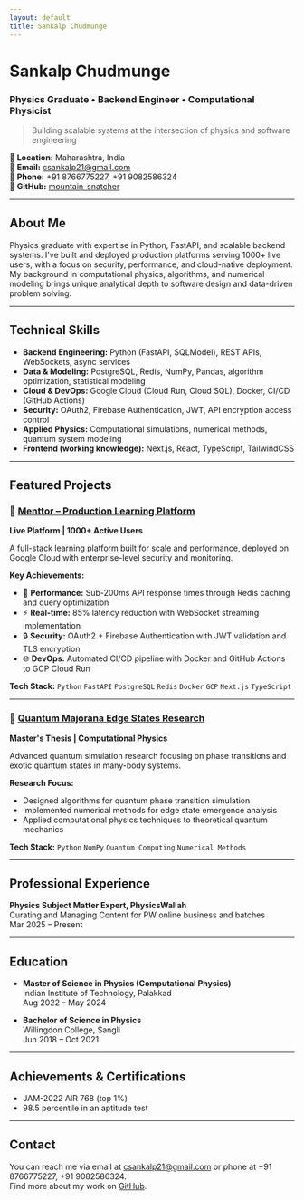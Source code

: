 ```yaml
---
layout: default
title: Sankalp Chudmunge
---
```


# Sankalp Chudmunge
### Physics Graduate • Backend Engineer • Computational Physicist

> Building scalable systems at the intersection of physics and software engineering

📍 **Location:** Maharashtra, India  
📧 **Email:** [csankalp21@gmail.com](mailto:csankalp21@gmail.com)  
📱 **Phone:** +91 8766775227, +91 9082586324  
🔗 **GitHub:** [mountain-snatcher](https://github.com/mountain-snatcher)

---

## About Me

Physics graduate with expertise in Python, FastAPI, and scalable backend systems. I've built and deployed production platforms serving 1000+ live users, with a focus on security, performance, and cloud-native deployment. My background in computational physics, algorithms, and numerical modeling brings unique analytical depth to software design and data-driven problem solving.

---

## Technical Skills

- **Backend Engineering:** Python (FastAPI, SQLModel), REST APIs, WebSockets, async services  
- **Data & Modeling:** PostgreSQL, Redis, NumPy, Pandas, algorithm optimization, statistical modeling  
- **Cloud & DevOps:** Google Cloud (Cloud Run, Cloud SQL), Docker, CI/CD (GitHub Actions)  
- **Security:** OAuth2, Firebase Authentication, JWT, API encryption access control  
- **Applied Physics:** Computational simulations, numerical methods, quantum system modeling  
- **Frontend (working knowledge):** Next.js, React, TypeScript, TailwindCSS  

---

## Featured Projects

### 🚀 [Menttor – Production Learning Platform](https://github.com/mountain-snatcher/menttor)
**Live Platform | 1000+ Active Users**

A full-stack learning platform built for scale and performance, deployed on Google Cloud with enterprise-level security and monitoring.

**Key Achievements:**
- 🎯 **Performance:** Sub-200ms API response times through Redis caching and query optimization
- ⚡ **Real-time:** 85% latency reduction with WebSocket streaming implementation  
- 🔒 **Security:** OAuth2 + Firebase Authentication with JWT validation and TLS encryption
- 🌐 **DevOps:** Automated CI/CD pipeline with Docker and GitHub Actions to GCP Cloud Run

**Tech Stack:** `Python` `FastAPI` `PostgreSQL` `Redis` `Docker` `GCP` `Next.js` `TypeScript`

---

### 🔬 [Quantum Majorana Edge States Research](https://github.com/mountain-snatcher/majorana-tfim-vqet)
**Master's Thesis | Computational Physics**

Advanced quantum simulation research focusing on phase transitions and exotic quantum states in many-body systems.

**Research Focus:**
- Designed algorithms for quantum phase transition simulation
- Implemented numerical methods for edge state emergence analysis
- Applied computational physics techniques to theoretical quantum mechanics

**Tech Stack:** `Python` `NumPy` `Quantum Computing` `Numerical Methods`

---

## Professional Experience

**Physics Subject Matter Expert, PhysicsWallah**  
Curating and Managing Content for PW online business and batches  
Mar 2025 – Present

---

## Education

- **Master of Science in Physics (Computational Physics)**  
  Indian Institute of Technology, Palakkad  
  Aug 2022 – May 2024

- **Bachelor of Science in Physics**  
  Willingdon College, Sangli  
  Jun 2018 – Oct 2021

---

## Achievements & Certifications

- JAM-2022 AIR 768 (top 1%)
- 98.5 percentile in an aptitude test

---

## Contact

You can reach me via email at [csankalp21@gmail.com](mailto:csankalp21@gmail.com) or phone at +91 8766775227, +91 9082586324.  
Find more about my work on [GitHub](https://github.com/mountain-snatcher).
